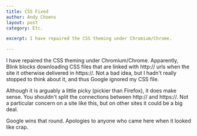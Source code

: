 ```yaml
---
title: CSS Fixed
author: Andy Choens
layout: post
category: Etc.

excerpt: I have repaired the CSS theming under Chromium/Chrome.

---
```


I have repaired the CSS theming under Chromium/Chrome. Apparently,
Blink blocks downloading CSS files that are linked with http:// urls
when the site it otherwise delivered in https://. Not a bad idea, but
I hadn't really stopped to think about it, and thus Google ignored my
CSS file.

Although it is arguably a little picky (pickier than Firefox), it does
make sense. You shouldn't split the connections between http:// and
https://. Not a particular concern on a site like this, but on other
sites it could be a big deal.

Google wins that round. Apologies to anyone who came here when it
looked like crap.
